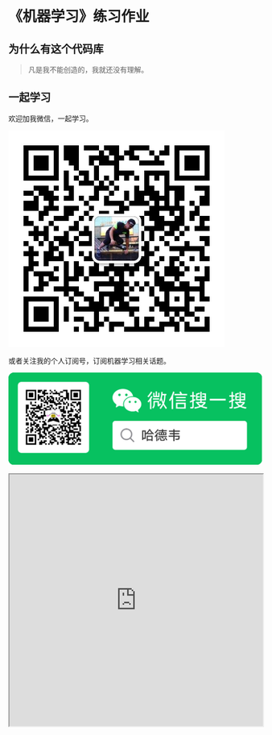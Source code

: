 # 《机器学习》练习作业

## 为什么有这个代码库

> 凡是我不能创造的，我就还没有理解。

## 一起学习

欢迎加我微信，一起学习。

![wechat qr code](wechat.jpeg)

或者关注我的个人订阅号，订阅机器学习相关话题。

<a target="_blank" href="https://mp.weixin.qq.com/mp/appmsgalbum?__biz=MzAxNTk3ODgxNA==&action=getalbum&album_id=1760523821616332802&scene=173&from_msgid=2247484185&from_itemidx=1&count=3&nolastread=1#wechat_redirect">![哈德韦个人订阅号](mp-hardway.png)</a>


<iframe src="https://mp.weixin.qq.com/mp/appmsgalbum?__biz=MzAxNTk3ODgxNA==&action=getalbum&album_id=1760523821616332802&scene=173&from_msgid=2247484185&from_itemidx=1&count=3&nolastread=1#wechat_redirect" style="width: 100%; min-height: 500px;" border="0"><a href="https://mp.weixin.qq.com/mp/appmsgalbum?__biz=MzAxNTk3ODgxNA==&action=getalbum&album_id=1760523821616332802&scene=173&from_msgid=2247484185&from_itemidx=1&count=3&nolastread=1#wechat_redirect">点击跳转</a></iframe>

